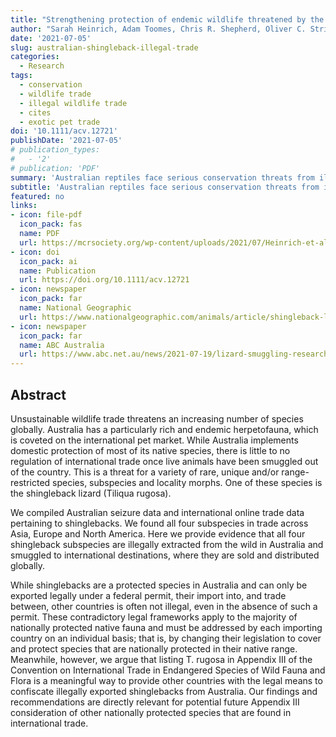 ```yaml
---
title: "Strengthening protection of endemic wildlife threatened by the international pet trade: The case of the Australian shingleback lizard"
author: "Sarah Heinrich, Adam Toomes, Chris R. Shepherd, Oliver C. Stringham, Matt Swan, Phillip Cassey"
date: '2021-07-05'
slug: australian-shingleback-illegal-trade
categories: 
  - Research
tags:
  - conservation
  - wildlife trade
  - illegal wildlife trade
  - cites
  - exotic pet trade
doi: '10.1111/acv.12721' 
publishDate: '2021-07-05'
# publication_types:
#   - '2'
# publication: 'PDF'
summary: 'Australian reptiles face serious conservation threats from illegal poaching fuelled by international demand and the exotic pet trade. We investigated the extent of illegal trade in a charismatic Australian lizard: the shingleback, also known as the bobtail or sleepy lizard. Using government records, media reports, and online advertisements, we found clear evidence that many shinglebacks have been illegally poached from the wild and are smuggled overseas to be traded as pets. Not only are our findings concerning from a conservation and animal welfare perspective, but they also highlight a major legal loophole. Once shinglebacks are illegally smuggled out of Australia, there are no legal actions available to prevent or regulate overseas trade. To address this, we recommend using an existing and under-utilised legislative tool (Appendix III of CITES, an international treaty) to protect Australian shinglebacks and help to curtail global trade.'
subtitle: 'Australian reptiles face serious conservation threats from illegal poaching fuelled by international demand and the exotic pet trade. We investigated the extent of illegal trade in a charismatic Australian lizard: the shingleback, also known as the bobtail or sleepy lizard. Using government records, media reports, and online advertisements, we found clear evidence that many shinglebacks have been illegally poached from the wild and are smuggled overseas to be traded as pets. Not only are our findings concerning from a conservation and animal welfare perspective, but they also highlight a major legal loophole. Once shinglebacks are illegally smuggled out of Australia, there are no legal actions available to prevent or regulate overseas trade. To address this, we recommend using an existing and under-utilised legislative tool (Appendix III of CITES, an international treaty) to protect Australian shinglebacks and help to curtail global trade.'
featured: no
links:
- icon: file-pdf
  icon_pack: fas
  name: PDF
  url: https://mcrsociety.org/wp-content/uploads/2021/07/Heinrich-et-al-2021-Strengthening-protection-of-endemic-wildlife-threatened-by-the-international-pet-trade.pdf
- icon: doi
  icon_pack: ai
  name: Publication
  url: https://doi.org/10.1111/acv.12721
- icon: newspaper
  icon_pack: far
  name: National Geographic
  url: https://www.nationalgeographic.com/animals/article/shingleback-lizard-is-one-of-australias-most-trafficked-animals
- icon: newspaper
  icon_pack: far
  name: ABC Australia
  url: https://www.abc.net.au/news/2021-07-19/lizard-smuggling-research-sparks-call-for-stronger-protection/100295926
---
```


## Abstract

Unsustainable wildlife trade threatens an increasing number of species globally. Australia has a particularly rich and endemic herpetofauna, which is coveted on the international pet market. While Australia implements domestic protection of most of its native species, there is little to no regulation of international trade once live animals have been smuggled out of the country. This is a threat for a variety of rare, unique and/or range-restricted species, subspecies and locality morphs. One of these species is the shingleback lizard (Tiliqua rugosa).

We compiled Australian seizure data and international online trade data pertaining to shinglebacks. We found all four subspecies in trade across Asia, Europe and North America. Here we provide evidence that all four shingleback subspecies are illegally extracted from the wild in Australia and smuggled to international destinations, where they are sold and distributed globally.

While shinglebacks are a protected species in Australia and can only be exported legally under a federal permit, their import into, and trade between, other countries is often not illegal, even in the absence of such a permit. These contradictory legal frameworks apply to the majority of nationally protected native fauna and must be addressed by each importing country on an individual basis; that is, by changing their legislation to cover and protect species that are nationally protected in their native range. Meanwhile, however, we argue that listing T. rugosa in Appendix III of the Convention on International Trade in Endangered Species of Wild Fauna and Flora is a meaningful way to provide other countries with the legal means to confiscate illegally exported shinglebacks from Australia. Our findings and recommendations are directly relevant for potential future Appendix III consideration of other nationally protected species that are found in international trade.